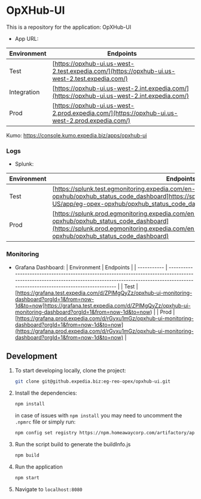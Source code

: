 # OpXHub-UI

This is a repository for the application: OpXHub-UI

- App URL:

| Environment | Endpoints                                                                                      |
| ----------- | ---------------------------------------------------------------------------------------------- |
| Test        | [https://opxhub-ui.us-west-2.test.expedia.com/](https://opxhub-ui.us-west-2.test.expedia.com/) |
| Integration | [https://opxhub-ui.us-west-2.int.expedia.com/](https://opxhub-ui.us-west-2.int.expedia.com/)   |
| Prod        | [https://opxhub-ui.us-west-2.prod.expedia.com/](https://opxhub-ui.us-west-2.prod.expedia.com/) |

Kumo: https://console.kumo.expedia.biz/apps/opxhub-ui

### Logs

- Splunk:

| Environment | Endpoints                                                                                                                                                                                                |
| ----------- | -------------------------------------------------------------------------------------------------------------------------------------------------------------------------------------------------------- |
| Test        | [https://splunk.test.egmonitoring.expedia.com/en-US/app/eg-opex-opxhub/opxhub_status_code_dashboard]https://splunk.test.egmonitoring.expedia.com/en-US/app/eg-opex-opxhub/opxhub_status_code_dashboard)  |
| Prod        | [https://splunk.prod.egmonitoring.expedia.com/en-US/app/eg-opex-opxhub/opxhub_status_code_dashboard](https://splunk.prod.egmonitoring.expedia.com/en-US/app/eg-opex-opxhub/opxhub_status_code_dashboard) |

### Monitoring

- Grafana Dashboard:
  | Environment | Endpoints |
  | ----------- | -------------------------------------------------------------------------------------------------------------------------------------------------------------------------------------------------------- |
  | Test | [https://grafana.test.expedia.com/d/ZPlMgQyZz/opxhub-ui-monitoring-dashboard?orgId=1&from=now-1d&to=now]https://grafana.test.expedia.com/d/ZPlMgQyZz/opxhub-ui-monitoring-dashboard?orgId=1&from=now-1d&to=now) |
  | Prod | [https://grafana.prod.expedia.com/d/rGyxu1mGz/opxhub-ui-monitoring-dashboard?orgId=1&from=now-1d&to=now](https://grafana.prod.expedia.com/d/rGyxu1mGz/opxhub-ui-monitoring-dashboard?orgId=1&from=now-1d&to=now) |

## Development

1. To start developing locally, clone the project:

   ```bash
   git clone git@github.expedia.biz:eg-reo-opex/opxhub-ui.git
   ```

2. Install the dependencies:

   ```bash
   npm install
   ```

   in case of issues with `npm install` you may need to uncomment the `.npmrc` file or simply run:

   ```bash
   npm config set registry https://npm.homeawaycorp.com/artifactory/api/npm/npm
   ```

3. Run the script build to generate the buildInfo.js

   ```bash
   npm build
   ```

4. Run the application

   ```bash
   npm start
   ```

5. Navigate to `localhost:8080`
